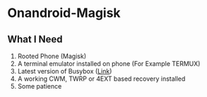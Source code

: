 # Onandroid-Magisk
## What I Need
1. Rooted Phone (Magisk)
2. A terminal emulator installed on phone (For Example TERMUX)
3. Latest version of Busybox ([Link](https://github.com/Magisk-Modules-Alt-Repo/BuiltIn-BusyBox))
4. A working CWM, TWRP or 4EXT based recovery installed
5. Some patience
